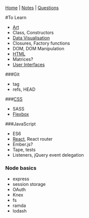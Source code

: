 [Home](README.md) | [Notes](notes.md) | [Questions](questions.md)

#To Learn
- [Art](art.md)
- Class, Constructors
- [Data Visualisation](dataVisualisation.md)
- Closures, Factory functions
- DOM, DOM Manipulation
- [HTML](HTML/HTML.md)
- Matrices?
- [User Interfaces](UI.md)

###Git
- tag
- refs, HEAD

###[CSS](CSS/CSS.md)
- SASS
- [Flexbox](CSS/flexbox.md)

###JavaScript
- ES6
- [React](react/react.md), React router
- Ember.js?
- Tape, tests
- Listeners, jQuery event delegation

### Node basics
- express
- session storage
- OAuth
- Knex
- fs
- ramda
- lodash

